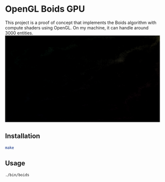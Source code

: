 # OpenGL Boids GPU

This project is a proof of concept that implements the Boids algorithm with compute shaders using OpenGL.
On my machine, it can handle around 3000 entities.
![Screenshot](/Screenshots/2020-04-29-19_26_55.png)


## Installation


```bash
make
```

## Usage

```
./bin/boids
```
